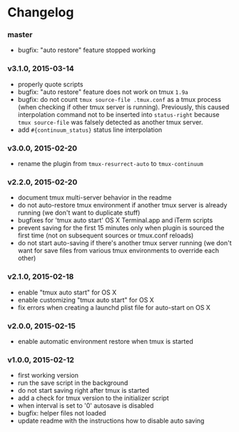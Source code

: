 # Changelog

### master
- bugfix: "auto restore" feature stopped working

### v3.1.0, 2015-03-14
- properly quote scripts
- bugfix: "auto restore" feature does not work on tmux `1.9a`
- bugfix: do not count `tmux source-file .tmux.conf` as a tmux process (when
  checking if other tmux server is running). Previously, this caused
  interpolation command not to be inserted into `status-right` because `tmux
  source-file` was falsely detected as another tmux server.
- add `#{continuum_status}` status line interpolation

### v3.0.0, 2015-02-20
- rename the plugin from `tmux-resurrect-auto` to `tmux-continuum`

### v2.2.0, 2015-02-20
- document tmux multi-server behavior in the readme
- do not auto-restore tmux environment if another tmux server is already running
  (we don't want to duplicate stuff)
- bugfixes for 'tmux auto start' OS X Terminal.app and iTerm scripts
- prevent saving for the first 15 minutes only when plugin is sourced the first
  time (not on subsequent sources or tmux.conf reloads)
- do not start auto-saving if there's another tmux server running (we don't want
  for save files from various tmux environments to override each other)

### v2.1.0, 2015-02-18
- enable "tmux auto start" for OS X
- enable customizing "tmux auto start" for OS X
- fix errors when creating a launchd plist file for auto-start on OS X

### v2.0.0, 2015-02-15
- enable automatic environment restore when tmux is started

### v1.0.0, 2015-02-12
- first working version
- run the save script in the background
- do not start saving right after tmux is started
- add a check for tmux version to the initializer script
- when interval is set to '0' autosave is disabled
- bugfix: helper files not loaded
- update readme with the instructions how to disable auto saving
